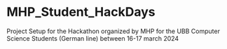 # MHP_Student_HackDays
Project Setup for the Hackathon organized by MHP for the UBB Computer Science Students (German line) between 16-17 march 2024
